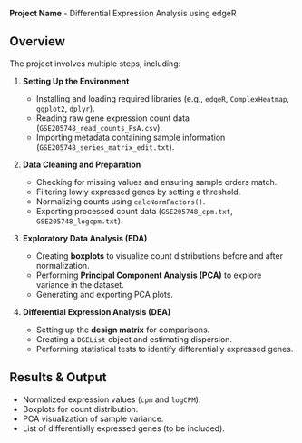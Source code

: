 **Project Name** - Differential Expression Analysis using edgeR  

## Overview  

The project involves multiple steps, including:  

1. **Setting Up the Environment**  
   - Installing and loading required libraries (e.g., `edgeR`, `ComplexHeatmap`, `ggplot2`, `dplyr`).  
   - Reading raw gene expression count data (`GSE205748_read_counts_PsA.csv`).  
   - Importing metadata containing sample information (`GSE205748_series_matrix_edit.txt`).  

2. **Data Cleaning and Preparation**  
   - Checking for missing values and ensuring sample orders match.  
   - Filtering lowly expressed genes by setting a threshold.  
   - Normalizing counts using `calcNormFactors()`.  
   - Exporting processed count data (`GSE205748_cpm.txt`, `GSE205748_logcpm.txt`).  

3. **Exploratory Data Analysis (EDA)**  
   - Creating **boxplots** to visualize count distributions before and after normalization.  
   - Performing **Principal Component Analysis (PCA)** to explore variance in the dataset.  
   - Generating and exporting PCA plots.  

4. **Differential Expression Analysis (DEA)**  
   - Setting up the **design matrix** for comparisons.  
   - Creating a `DGEList` object and estimating dispersion.  
   - Performing statistical tests to identify differentially expressed genes.  

## Results & Output  
- Normalized expression values (`cpm` and `logCPM`).  
- Boxplots for count distribution.  
- PCA visualization of sample variance.  
- List of differentially expressed genes (to be included).  
